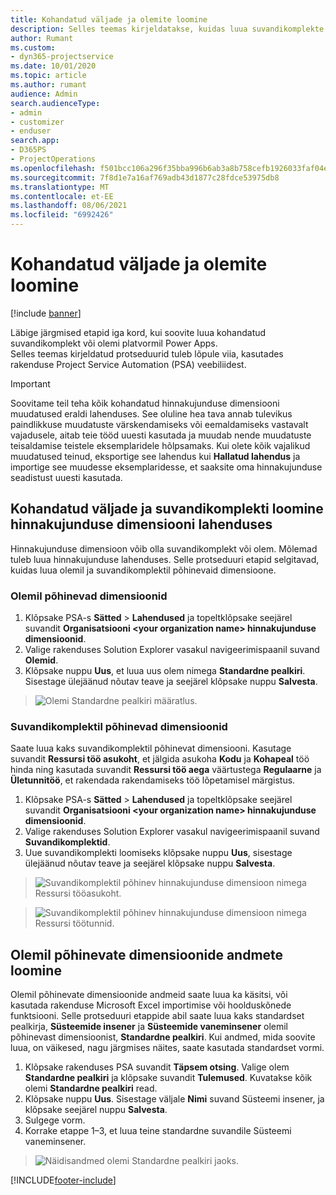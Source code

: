 ```yaml
---
title: Kohandatud väljade ja olemite loomine
description: Selles teemas kirjeldatakse, kuidas luua suvandikomplekte ja olemeid oma platvormi Power Apps lahenduses.
author: Rumant
ms.custom:
- dyn365-projectservice
ms.date: 10/01/2020
ms.topic: article
ms.author: rumant
audience: Admin
search.audienceType:
- admin
- customizer
- enduser
search.app:
- D365PS
- ProjectOperations
ms.openlocfilehash: f501bcc106a296f35bba996b6ab3a8b758cefb1926033faf04ee23c42bc94d39
ms.sourcegitcommit: 7f8d1e7a16af769adb43d1877c28fdce53975db8
ms.translationtype: MT
ms.contentlocale: et-EE
ms.lasthandoff: 08/06/2021
ms.locfileid: "6992426"
---
```

# <a name="create-custom-fields-and-entities"></a>Kohandatud väljade ja olemite loomine 

[!include [banner](../includes/psa-now-project-operations.md)]

Läbige järgmised etapid iga kord, kui soovite luua kohandatud suvandikomplekt või olemi platvormil Power Apps.  
Selles teemas kirjeldatud protseduurid tuleb lõpule viia, kasutades rakenduse Project Service Automation (PSA) veebiliidest.

> [!IMPORTANT]
> Soovitame teil teha kõik kohandatud hinnakujunduse dimensiooni muudatused eraldi lahenduses. See oluline hea tava annab tulevikus paindlikkuse muudatuste värskendamiseks või eemaldamiseks vastavalt vajadusele, aitab teie tööd uuesti kasutada ja muudab nende muudatuste teisaldamise teistele eksemplaridele hõlpsamaks. Kui olete kõik vajalikud muudatused teinud, eksportige see lahendus kui **Hallatud lahendus** ja importige see muudesse eksemplaridesse, et saaksite oma hinnakujunduse seadistust uuesti kasutada.

  
## <a name="create-custom-fields-and-option-sets-in-the-pricing-dimension-solution"></a>Kohandatud väljade ja suvandikomplekti loomine hinnakujunduse dimensiooni lahenduses

Hinnakujunduse dimensioon võib olla suvandikomplekt või olem. Mõlemad tuleb luua hinnakujunduse lahenduses. Selle protseduuri etapid selgitavad, kuidas luua olemil ja suvandikomplektil põhinevaid dimensioone.

### <a name="entity-based-dimensions"></a>Olemil põhinevad dimensioonid

1. Klõpsake PSA-s **Sätted** > **Lahendused** ja topeltklõpsake seejärel suvandit **Organisatsiooni \<your organization name> hinnakujunduse dimensioonid**.
2. Valige rakenduses Solution Explorer vasakul navigeerimispaanil suvand **Olemid**.
3. Klõpsake nuppu **Uus**, et luua uus olem nimega **Standardne pealkiri**. Sisestage ülejäänud nõutav teave ja seejärel klõpsake nuppu **Salvesta**.

> ![Olemi Standardne pealkiri määratlus.](media/Standard-Title-entity-definition.png)


### <a name="option-set-based-dimensions"></a>Suvandikomplektil põhinevad dimensioonid 
Saate luua kaks suvandikomplektil põhinevat dimensiooni. Kasutage suvandit **Ressursi töö asukoht**, et jälgida asukoha **Kodu** ja **Kohapeal** töö hinda ning kasutada suvandit **Ressursi töö aega** väärtustega **Regulaarne** ja **Ületunnitöö**, et rakendada rakendamiseks töö lõpetamisel märgistus.


1. Klõpsake PSA-s **Sätted** > **Lahendused** ja topeltklõpsake seejärel suvandit **Organisatsiooni \<your organization name> hinnakujunduse dimensioonid**. 
2. Valige rakenduses Solution Explorer vasakul navigeerimispaanil suvand **Suvandikomplektid**. 
3. Uue suvandikomplekti loomiseks klõpsake nuppu **Uus**, sisestage ülejäänud nõutav teave ja seejärel klõpsake nuppu **Salvesta**.

> ![Suvandikomplektil põhinev hinnakujunduse dimensioon nimega Ressursi tööasukoht.](media/Option-set-PD-called-Resource-Work-Location.png)

> ![Suvandikomplektil põhinev hinnakujunduse dimensioon nimega Ressursi töötunnid.](media/Option-set-PD-called-Resource-Work-Hours.PNG)


## <a name="create-data-for-entity-based-dimensions"></a>Olemil põhinevate dimensioonide andmete loomine

Olemil põhinevate dimensioonide andmeid saate luua ka käsitsi, või kasutada rakenduse Microsoft Excel importimise või hoolduskõnede funktsiooni. Selle protseduuri etappide abil saate luua kaks standardset pealkirja, **Süsteemide insener** ja **Süsteemide vaneminsener** olemil põhinevast dimensioonist, **Standardne pealkiri**. Kui andmed, mida soovite luua, on väikesed, nagu järgmises näites, saate kasutada standardset vormi.

1. Klõpsake rakenduses PSA suvandit **Täpsem otsing**. Valige olem **Standardne pealkiri** ja klõpsake suvandit **Tulemused**. Kuvatakse kõik olemi **Standardne pealkiri** read.
2. Klõpsake nuppu **Uus**. Sisestage väljale **Nimi** suvand Süsteemi insener, ja klõpsake seejärel nuppu **Salvesta**.
3. Sulgege vorm. 
4. Korrake etappe 1–3, et luua teine standardne suvandile Süsteemi vaneminsener.

> ![Näidisandmed olemi Standardne pealkiri jaoks.](media/ST-data.png)




[!INCLUDE[footer-include](../includes/footer-banner.md)]